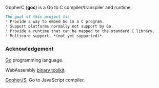 GopherC (**goc**) is a Go to C compiler/transpiler and runtime.

```markdown
The goal of this project is:
* Provide a way to embed Go in a C program.
* Support platforms normally not support by Go.
* Provide a runtime that can be mapped to the standard C library.
* Multicore support. *(not yet supported)*
```

### Acknowledgement

[Go](https://www.golang.org) programming language.

WebAssembly [binary toolkit](https://github.com/WebAssembly/wabt).

[GopherJS](https://github.com/gopherjs/gopherjs), Go to JavaScript compiler.
